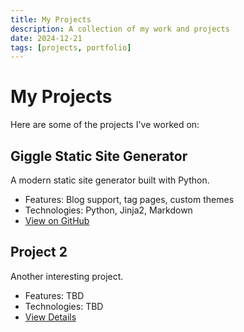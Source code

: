 ```yaml
---
title: My Projects
description: A collection of my work and projects
date: 2024-12-21
tags: [projects, portfolio]
---
```


# My Projects

Here are some of the projects I've worked on:

## Giggle Static Site Generator

A modern static site generator built with Python.

- Features: Blog support, tag pages, custom themes
- Technologies: Python, Jinja2, Markdown
- [View on GitHub](#)

## Project 2

Another interesting project.

- Features: TBD
- Technologies: TBD
- [View Details](#)
